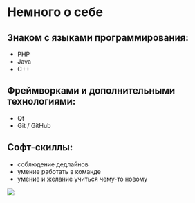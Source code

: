 # Немного о себе

## Знаком с языками программирования:
- PHP
- Java
- C++

## Фреймворками и дополнительными технологиями:
- Qt
- Git / GitHub

## Софт-скиллы:
- соблюдение дедлайнов
- умение работать в команде
- умение и желание учиться чему-то новому

![](https://banner2.cleanpng.com/20181115/uei/kisspng-computer-icons-user-clip-art-portable-network-grap-rse-ampquotetc-cec-rkampquot-5bed73aa1f3005.4247395715422882981278.jpg)